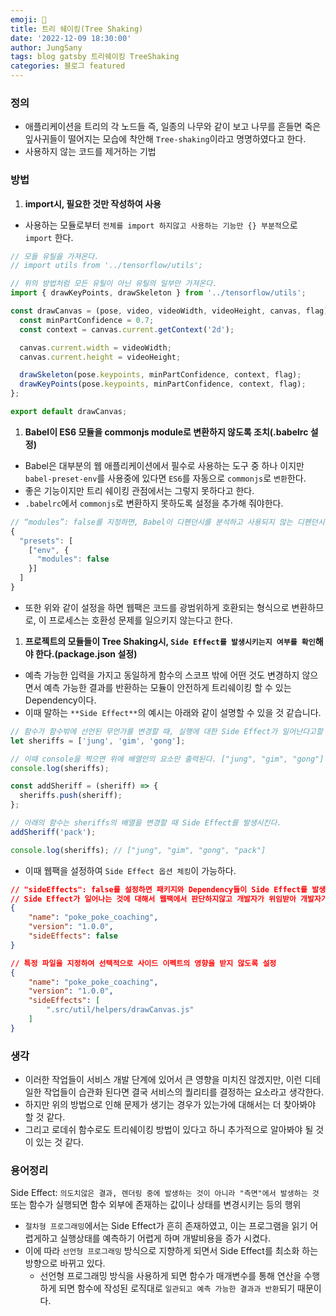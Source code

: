 ```yaml
---
emoji: 🧹
title: 트리 쉐이킹(Tree Shaking)
date: '2022-12-09 18:30:00'
author: JungSany
tags: blog gatsby 트리쉐이킹 TreeShaking
categories: 블로그 featured
---
```


### 정의

- 애플리케이션을 트리의 각 노드들 즉, 일종의 나무와 같이 보고 나무를 흔들면 죽은 잎사귀들이 떨어지는 모습에 착안해 `Tree-shaking`이라고 명명하였다고 한다.
- 사용하지 않는 코드를 제거하는 기법

### 방법

1. **import시, 필요한 것만 작성하여 사용**

- 사용하는 모듈로부터 `전체를 import 하지않고 사용하는 기능만 {} 부분적`으로 `import` 한다.

```jsx
// 모들 유틸을 가져온다.
// import utils from '../tensorflow/utils';

// 위의 방법처럼 모든 유틸이 아닌 유틸의 일부만 가져온다.
import { drawKeyPoints, drawSkeleton } from '../tensorflow/utils';

const drawCanvas = (pose, video, videoWidth, videoHeight, canvas, flag) => {
  const minPartConfidence = 0.7;
  const context = canvas.current.getContext('2d');

  canvas.current.width = videoWidth;
  canvas.current.height = videoHeight;

  drawSkeleton(pose.keypoints, minPartConfidence, context, flag);
  drawKeyPoints(pose.keypoints, minPartConfidence, context, flag);
};

export default drawCanvas;
```

1. **Babel이 ES6 모듈을 commonjs module로 변환하지 않도록 조치(.babelrc 설정)**

- Babel은 대부분의 웹 애플리케이션에서 필수로 사용하는 도구 중 하나 이지만 `babel-preset-env`를 사용중에 있다면 `ES6`를 자동으로 `commonjs`로 `변환`한다.
- 좋은 기능이지만 트리 쉐이킹 관점에서는 그렇지 못하다고 한다.
- `.babelrc`에서 `commonjs`로 변환하지 못하도록 설정을 추가해 줘야한다.

```jsx
// “modules”: false를 지정하면, Babel이 디펜던시를 분석하고 사용되지 않는 디펜던시를 제거할 수 있다.
{
  "presets": [
    ["env", {
      "modules": false
    }]
  ]
}
```

- 또한 위와 같이 설정을 하면 웹팩은 코드를 광범위하게 호환되는 형식으로 변환하므로, 이 프로세스는 호환성 문제를 일으키지 않는다고 한다.

1. **프로젝트의 모듈들이 Tree Shaking시, `Side Effect를 발생시키는지 여부를 확인`해야 한다.(package.json 설정)**

- 예측 가능한 입력을 가지고 동일하게 함수의 스코프 밖에 어떤 것도 변경하지 않으면서 예측 가능한 결과를 반환하는 모듈이 안전하게 트리쉐이킹 할 수 있는 Dependency이다.
- 이때 말하는 `**Side Effect**`의 예시는 아래와 같이 설명할 수 있을 것 같습니다.

```jsx
// 함수가 함수밖에 선언된 무언가를 변경할 때, 실행에 대한 Side Effect가 일어난다고할 수 있다.
let sheriffs = ['jung', 'gim', 'gong'];

// 이때 console을 찍으면 위에 배열안의 요소만 출력된다. ["jung", "gim", "gong"]
console.log(sheriffs);

const addSheriff = (sheriff) => {
  sheriffs.push(sheriff);
};

// 아래의 함수는 sheriffs의 배열을 변경할 때 Side Effect를 발생시킨다.
addSheriff('pack');

console.log(sheriffs); // ["jung", "gim", "gong", "pack"]
```

- 이때 웹팩을 설정하여 `Side Effect 옵션 체킹`이 가능하다.

```json
// "sideEffects": false를 설정하면 패키지와 Dependency들이 Side Effect를 발생하지 않게 막는다.
// Side Effect가 일어나는 것에 대해서 웹팩에서 판단하지않고 개발자가 위임받아 개발자가 알아서 처리하는 방식
{
    "name": "poke_poke_coaching",
    "version": "1.0.0",
    "sideEffects": false
}

// 특정 파일을 지정하여 선택적으로 사이드 이펙트의 영향을 받지 않도록 설정
{
    "name": "poke_poke_coaching",
    "version": "1.0.0",
    "sideEffects": [
        ".src/util/helpers/drawCanvas.js"
    ]
}
```

### 생각

- 이러한 작업들이 서비스 개발 단계에 있어서 큰 영향을 미치진 않겠지만, 이런 디테일한 작업들이 습관화 된다면 결국 서비스의 퀄리티를 결정하는 요소라고 생각한다.
- 하지만 위의 방법으로 인해 문제가 생기는 경우가 있는가에 대해서는 더 찾아봐야 할 것 같다.
- 그리고 로데쉬 함수로도 트리쉐이킹 방법이 있다고 하니 추가적으로 알아봐야 될 것이 있는 것 같다.

### 용어정리

Side Effect: `의도치않은 결과, 렌더링 중에 발생하는 것이 아니라 "측면"에서 발생하는 것` 또는 함수가 실행되면 함수 외부에 존재하는 값이나 상태를 변경시키는 등의 행위

- `절차형 프로그래밍`에서는 Side Effect가 흔히 존재하였고, 이는 프로그램을 읽기 어렵게하고 실행상태를 예측하기 어렵게 하며 개발비용을 증가 시켰다.
- 이에 따라 `선언형 프로그래밍` 방식으로 지향하게 되면서 Side Effect를 최소화 하는 방향으로 바뀌고 있다.
  - 선언형 프로그래밍 방식을 사용하게 되면 함수가 매개변수를 통해 연산을 수행하게 되면 함수에 작성된 로직대로 `일관되고 예측 가능한 결과과 반환`되기 때문이다.

```toc

```
